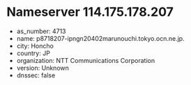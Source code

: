 # Nameserver 114.175.178.207

* as_number: 4713
* name: p8718207-ipngn20402marunouchi.tokyo.ocn.ne.jp.
* city: Honcho
* country: JP
* organization: NTT Communications Corporation
* version: Unknown
* dnssec: false

